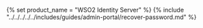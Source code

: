 {% set product_name = "WSO2 Identity Server" %}
{% include "../../../../../includes/guides/admin-portal/recover-password.md" %}